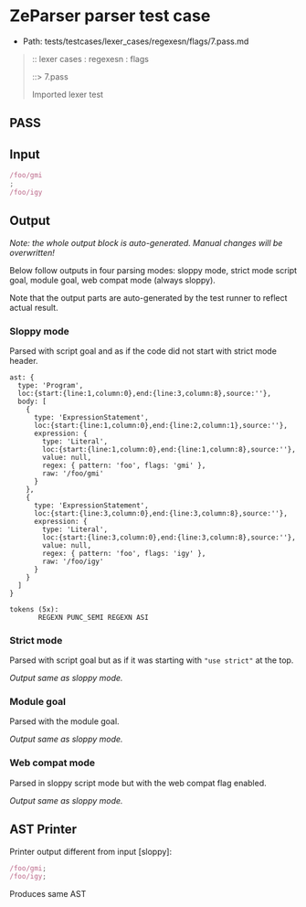 # ZeParser parser test case

- Path: tests/testcases/lexer_cases/regexesn/flags/7.pass.md

> :: lexer cases : regexesn : flags
>
> ::> 7.pass
>
> Imported lexer test

## PASS

## Input

`````js
/foo/gmi
;
/foo/igy
`````

## Output

_Note: the whole output block is auto-generated. Manual changes will be overwritten!_

Below follow outputs in four parsing modes: sloppy mode, strict mode script goal, module goal, web compat mode (always sloppy).

Note that the output parts are auto-generated by the test runner to reflect actual result.

### Sloppy mode

Parsed with script goal and as if the code did not start with strict mode header.

`````
ast: {
  type: 'Program',
  loc:{start:{line:1,column:0},end:{line:3,column:8},source:''},
  body: [
    {
      type: 'ExpressionStatement',
      loc:{start:{line:1,column:0},end:{line:2,column:1},source:''},
      expression: {
        type: 'Literal',
        loc:{start:{line:1,column:0},end:{line:1,column:8},source:''},
        value: null,
        regex: { pattern: 'foo', flags: 'gmi' },
        raw: '/foo/gmi'
      }
    },
    {
      type: 'ExpressionStatement',
      loc:{start:{line:3,column:0},end:{line:3,column:8},source:''},
      expression: {
        type: 'Literal',
        loc:{start:{line:3,column:0},end:{line:3,column:8},source:''},
        value: null,
        regex: { pattern: 'foo', flags: 'igy' },
        raw: '/foo/igy'
      }
    }
  ]
}

tokens (5x):
       REGEXN PUNC_SEMI REGEXN ASI
`````

### Strict mode

Parsed with script goal but as if it was starting with `"use strict"` at the top.

_Output same as sloppy mode._

### Module goal

Parsed with the module goal.

_Output same as sloppy mode._

### Web compat mode

Parsed in sloppy script mode but with the web compat flag enabled.

_Output same as sloppy mode._

## AST Printer

Printer output different from input [sloppy]:

````js
/foo/gmi;
/foo/igy;
````

Produces same AST
